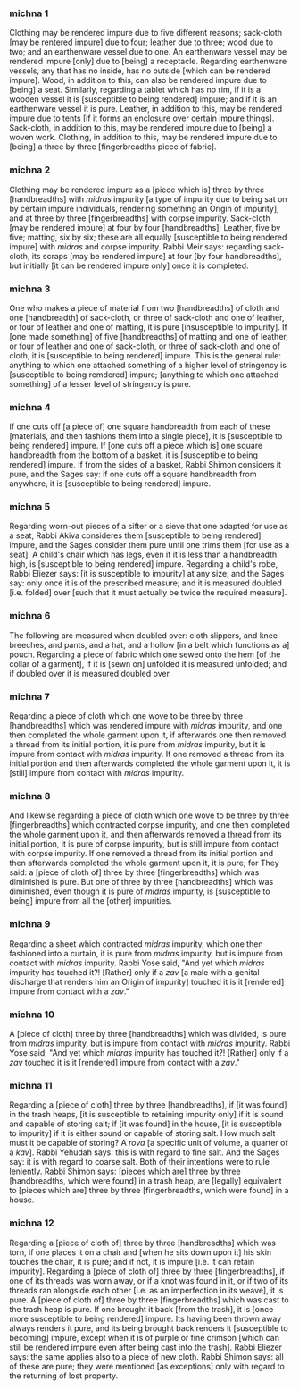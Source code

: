 
### michna 1
Clothing may be rendered impure due to five different reasons; sack-cloth [may be rentered impure] due to four; leather due to three; wood due to two; and an earthenware vessel due to one. An earthenware vessel may be rendered impure [only] due to [being] a receptacle. Regarding earthenware vessels, any that has no inside, has no outside [which can be rendered impure]. Wood, in addition to this, can also be rendered impure due to [being] a seat. Similarly, regarding a tablet which has no rim, if it is a wooden vessel it is [susceptible to being rendered] impure; and if it is an earthenware vessel it is pure.  Leather, in addition to this, may be rendered impure due to tents [if it forms an enclosure over certain impure things]. Sack-cloth, in addition to this, may be rendered impure due to [being] a woven work. Clothing, in addition to this, may be rendered impure due to [being] a three by three [fingerbreadths piece of fabric].

### michna 2
Clothing may be rendered impure as a [piece which is] three by three [handbreadths] with <i>midras</i> impurity [a type of impurity due to being sat on by certain impure individuals, rendering something an Origin of impurity], and at three by three [fingerbreadths] with corpse impurity. Sack-cloth [may be rendered impure] at four by four  [handbreadths]; Leather, five by five; matting, six by six; these are all equally [susceptible to being rendered impure] with <i>midras</i> and corpse impurity.  Rabbi Meir says: regarding sack-cloth, its scraps [may be rendered impure] at four [by four handbreadths], but initially [it can be rendered impure only] once it is  completed.

### michna 3
One who makes a piece of material from two [handbreadths] of cloth and one [handbreadth] of sack-cloth, or three of sack-cloth and one of leather, or four of leather and one of matting, it is pure [insusceptible to impurity]. If [one made something] of five [handbreadths] of matting and one of leather, or four of leather and one of sack-cloth, or three of sack-cloth and one of cloth, it is [susceptible to being rendered] impure. This is the general rule: anything to which one attached something of a higher level of stringency is [susceptible to being remdered] impure; [anything to which one attached something] of a lesser level of stringency is pure.

### michna 4
If one cuts off [a piece of] one square handbreadth from each of these [materials, and then fashions them into a single piece], it is [susceptible to being rendered] impure. If [one cuts off a piece which is] one square handbreadth from the bottom of a basket, it is [susceptible to being rendered] impure. If from the sides of a basket,  Rabbi Shimon considers it pure, and the Sages say: if one cuts off a square handbreadth from anywhere, it is [susceptible to being rendered] impure.

### michna 5
Regarding worn-out pieces of a sifter or a sieve that one adapted for use as a seat,  Rabbi Akiva consideres them [susceptible to being rendered] impure, and the Sages consider them pure until one trims them [for use as a seat]. A child's chair which has legs, even if it is less than a handbreadth high, is [susceptible to being rendered] impure. Regarding a child's robe, Rabbi Eliezer says: [it is susceptible to impurity] at any size; and the Sages say: only once it is of the prescribed measure; and it is measured doubled [i.e. folded] over [such that it must actually be twice the required measure].

### michna 6
The following are measured when doubled over: cloth slippers, and knee-breeches, and pants, and a hat, and a hollow [in a belt which functions as a] pouch. Regarding a piece of fabric which one sewed onto the hem [of the collar of a garment], if it is [sewn on] unfolded it is measured unfolded; and if doubled over it is measured doubled over.

### michna 7
Regarding a piece of cloth which one wove to be three by three [handbreadths] which was rendered impure with <i>midras</i> impurity, and one then completed the whole garment upon it, if afterwards one then removed a thread from its initial portion, it is pure from <i>midras</i> impurity, but it is impure from contact with <i>midras</i> impurity. If one removed a thread from  its initial portion and then afterwards completed the whole garment upon it, it is [still] impure from contact with <i>midras</i> impurity.

### michna 8
And likewise regarding a piece of cloth which one wove to be three by three [fingerbreadths] which contracted corpse impurity, and one then completed the whole garment upon it, and then afterwards removed a thread from its initial portion, it is pure of corpse impurity, but is still impure from contact with corpse impurity. If one removed a thread from its initial portion and then afterwards completed the whole garment upon it, it is pure; for They said: a [piece of cloth of] three by three [fingerbreadths] which was diminished is pure. But one of three by three [handbreadths] which was diminished, even though it is pure of <i>midras</i> impurity, is [susceptible to being] impure from all the [other] impurities.

### michna 9
Regarding a sheet which contracted <i>midras</i> impurity, which one then fashioned into a curtain, it is pure from <i>midras</i> impurity, but is impure from contact with <i>midras</i> impurity.  Rabbi Yose said, "And yet which <i>midras</i> impurity has touched it?! [Rather] only if a <i>zav</i> [a male with a genital discharge that renders him an Origin of impurity] touched it is it [rendered] impure from contact with a <i>zav</i>."

### michna 10
A [piece of cloth] three by three [handbreadths] which was divided, is pure from <i>midras</i> impurity, but is impure from contact with <i>midras</i> impurity.  Rabbi Yose said, "And yet which <i>midras</i> impurity has touched it?! [Rather] only if a <i>zav</i> touched it is it [rendered] impure from contact with a <i>zav</i>."

### michna 11
Regarding a [piece of cloth] three by three [handbreadths], if [it was found] in the trash heaps, [it is susceptible to retaining impurity only] if it is sound and capable of  storing salt;      if [it was found] in the house, [it is susceptible to impurity] if it is either sound or capable of storing salt.  How much salt must it be capable of storing? A <i> rova</i> [a specific unit of volume, a quarter of a <i>kav</i>]. Rabbi Yehudah says: this is with regard to fine salt. And the Sages say: it is with regard to coarse salt.  Both of their intentions were to rule leniently.      Rabbi Shimon says: [pieces which are] three by three [handbreadths, which were found] in a trash heap, are [legally] equivalent to [pieces which are] three by three [fingerbreadths, which were found] in a house.

### michna 12
Regarding a [piece of cloth of] three by three [handbreadths] which was torn, if one places it on a chair and [when he sits down upon it] his skin touches the chair, it is pure; and if not, it is impure [i.e. it can retain impurity]. Regarding a [piece of cloth of] three by three [fingerbreadths], if one of its threads was worn away, or if a knot was found in it, or if two of its threads ran alongside each other [i.e. as an imperfection in its weave], it is pure. A [piece of cloth of] three by three [fingerbreadths] which was cast to the trash heap is pure. If one brought it back [from the trash], it is [once more susceptible to being rendered] impure. Its having been thrown away always renders it pure, and its being brought back renders it [susceptible to becoming] impure, except when it is of purple or fine crimson [which can still be rendered impure even after being cast into the trash].      Rabbi Eliezer says: the same applies also to a piece of new cloth. Rabbi Shimon says: all of these are pure; they were mentioned [as exceptions] only with regard to the returning of lost property.
